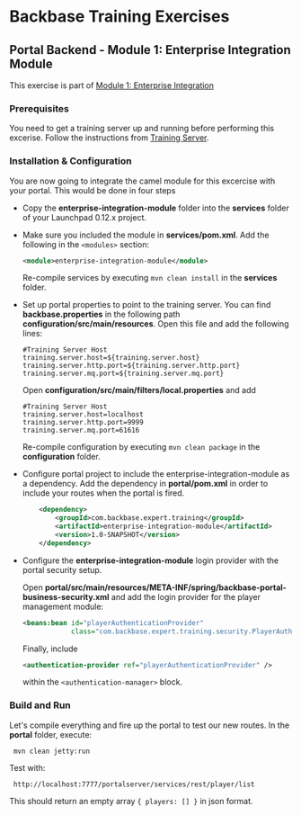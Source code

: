 # Backbase Training Exercises

## Portal Backend - Module 1: Enterprise Integration Module

This exercise is part of [Module 1: Enterprise Integration](https://github.com/Backbase/training-be-module-01/tree/code-migration)

### Prerequisites

You need to get a training server up and running before performing this excerise.
Follow the instructions from [Training Server](https://github.com/Backbase/training-server/tree/code-migration).

### Installation & Configuration

You are now going to integrate the camel module for this excercise with your portal.
This would be done in four steps 

- Copy the **enterprise-integration-module** folder into the **services** folder of your Launchpad 0.12.x project.

- Make sure you included the module in **services/pom.xml**. Add the following in the `<modules>` section:

  ```xml
  <module>enterprise-integration-module</module>
  ```
  
  Re-compile services by executing `mvn clean install` in the **services** folder.

- Set up portal properties to point to the training server. You can find **backbase.properties** in the following path **configuration/src/main/resources**. Open this file and add the following lines:

  ```    
  #Training Server Host
  training.server.host=${training.server.host}
  training.server.http.port=${training.server.http.port}
  training.server.mq.port=${training.server.mq.port}
  ```

  Open **configuration/src/main/filters/local.properties** and add

  ```
  #Training Server Host
  training.server.host=localhost
  training.server.http.port=9999
  training.server.mq.port=61616
  ```

  Re-compile configuration by executing `mvn clean package` in the **configuration** folder.

- Configure portal project to include the enterprise-integration-module as a dependency. Add the dependency in **portal/pom.xml** in order to include your routes when the portal is fired.

  ```xml
      <dependency>
          <groupId>com.backbase.expert.training</groupId>
          <artifactId>enterprise-integration-module</artifactId>
          <version>1.0-SNAPSHOT</version>
      </dependency>
  ```

- Configure the **enterprise-integration-module** login provider with the portal security setup.

  Open **portal/src/main/resources/META-INF/spring/backbase-portal-business-security.xml** and add the login provider for the player management module:

  ```xml
  <beans:bean id="playerAuthenticationProvider"
              class="com.backbase.expert.training.security.PlayerAuthenticationProvider"/> 
  ```

  Finally, include

  ```xml
  <authentication-provider ref="playerAuthenticationProvider" />
  ```

  within the `<authentication-manager>` block.

### Build and Run

Let's compile everything and fire up the portal to test our new routes. In the **portal** folder, execute:

     mvn clean jetty:run

Test with:

     http://localhost:7777/portalserver/services/rest/player/list

This should return an empty array `{ players: [] }` in json format.
